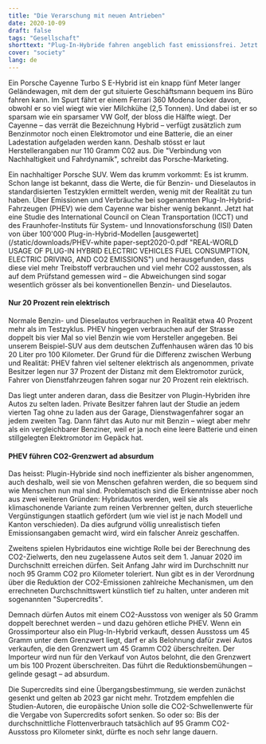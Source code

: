 ```yaml
---
title: "Die Verarschung mit neuen Antrieben"
date: 2020-10-09
draft: false
tags: "Gesellschaft"
shorttext: "Plug-In-Hybride fahren angeblich fast emissionsfrei. Jetzt zeigt eine Studie, wie schlecht deren Bilanz tatsächlich ist."
cover: "society"
lang: de
---
```


Ein Porsche Cayenne Turbo S E-Hybrid ist ein knapp fünf Meter langer Geländewagen, mit dem der gut situierte Geschäftsmann bequem ins Büro fahren kann. Im Spurt fährt er einem Ferrari 360 Modena locker davon, obwohl er so viel wiegt wie vier Milchkühe (2,5 Tonnen). Und dabei ist er so sparsam wie ein sparsamer VW Golf, der bloss die Hälfte wiegt. Der Cayenne – das verrät die Bezeichnung Hybrid – verfügt zusätzlich zum Benzinmotor noch einen Elektromotor und eine Batterie, die an einer Ladestation aufgeladen werden kann. Deshalb stösst er laut Herstellerangaben nur 110 Gramm C02 aus. Die "Verbindung von Nachhaltigkeit und Fahrdynamik", schreibt das Porsche-Marketing.

Ein nachhaltiger Porsche SUV. Wem das krumm vorkommt: Es ist krumm. Schon lange ist bekannt, dass die Werte, die für Benzin- und Dieselautos in standardisierten Testzyklen ermittelt werden, wenig mit der Realität zu tun haben. Über Emissionen und Verbräuche bei sogenannten Plug-In-Hybrid-Fahrzeugen (PHEV) wie dem Cayenne war bisher wenig bekannt. Jetzt hat eine Studie des International Council on Clean Transportation (ICCT) und des Fraunhofer-Instituts für System- und Innovationsforschung (ISI) Daten von über 100'000 Plug-in-Hybrid-Modellen [ausgewertet](/static/downloads/PHEV-white paper-sept2020-0.pdf "REAL-WORLD USAGE OF PLUG-IN HYBRID ELECTRIC VEHICLES FUEL CONSUMPTION, ELECTRIC DRIVING, AND CO2 EMISSIONS") und herausgefunden, dass diese viel mehr Treibstoff verbrauchen und viel mehr CO2 ausstossen, als auf dem Prüfstand gemessen wird – die Abweichungen sind sogar wesentlich grösser als bei konventionellen Benzin- und Dieselautos.

#### Nur 20 Prozent rein elektrisch

Normale Benzin- und Dieselautos verbrauchen in Realität etwa 40 Prozent mehr als im Testzyklus. PHEV hingegen verbrauchen auf der Strasse doppelt bis vier Mal so viel Benzin wie vom Hersteller angegeben. Bei unserem Beispiel-SUV aus dem deutschen Zuffenhausen wären das 10 bis 20 Liter pro 100 Kilometer. Der Grund für die Differenz zwischen Werbung und Realität: PHEV fahren viel seltener elektrisch als angenommen, private Besitzer legen nur 37 Prozent der Distanz mit dem Elektromotor zurück, Fahrer von Dienstfahrzeugen fahren sogar nur 20 Prozent rein elektrisch.

Das liegt unter anderen daran, dass die Besitzer von Plugin-Hybriden ihre Autos zu selten laden. Private Besitzer fahren laut der Studie an jedem vierten Tag ohne zu laden aus der Garage, Dienstwagenfahrer sogar an jedem zweiten Tag. Dann fährt das Auto nur mit Benzin – wiegt aber mehr als ein vergleichbarer Benziner, weil er ja noch eine leere Batterie und einen stillgelegten Elektromotor im Gepäck hat.

#### PHEV führen CO2-Grenzwert ad absurdum

Das heisst: Plugin-Hybride sind noch ineffizienter als bisher angenommen, auch deshalb, weil sie von Menschen gefahren werden, die so bequem sind wie Menschen nun mal sind. Problematisch sind die Erkenntnisse aber noch aus zwei weiteren Gründen: Hybridautos werden, weil sie als klimaschonende Variante zum reinen Verbrenner gelten, durch steuerliche Vergünstigungen staatlich gefördert (um wie viel ist je nach Modell und Kanton verschieden). Da dies aufgrund völlig unrealistisch tiefen Emissionsangaben gemacht wird, wird ein falscher Anreiz geschaffen.

Zweitens spielen Hybridautos eine wichtige Rolle bei der Berechnung des CO2-Zielwerts, den neu zugelassene Autos seit dem 1. Januar 2020 im Durchschnitt erreichen dürfen. Seit Anfang Jahr wird im Durchschnitt nur noch 95 Gramm CO2 pro Kilometer toleriert. Nun gibt es in der Verordnung über die Reduktion der CO2-Emissionen zahlreiche Mechanismen, um den errechneten Durchschnittswert künstlich tief zu halten, unter anderen mit sogenannten "Supercredits".

Demnach dürfen Autos mit einem CO2-Ausstoss von weniger als 50 Gramm doppelt berechnet werden – und dazu gehören etliche PHEV. Wenn ein Grossimporteur also ein Plug-In-Hybrid verkauft, dessen Ausstoss um 45 Gramm unter dem Grenzwert liegt, darf er als Belohnung dafür zwei Autos verkaufen, die den Grenzwert um 45 Gramm CO2 überschreiten. Der Importeur wird nun für den Verkauf von Autos belohnt, die den Grenzwert um bis 100 Prozent überschreiten. Das führt die Reduktionsbemühungen – gelinde gesagt – ad absurdum.

Die Supercredits sind eine Übergangsbestimmung, sie werden zunächst gesenkt und gelten ab 2023 gar nicht mehr. Trotzdem empfehlen die Studien-Autoren, die europäische Union solle die CO2-Schwellenwerte für die Vergabe von Supercredits sofort senken. So oder so: Bis der durchschnittliche Flottenverbrauch tatsächlich auf 95 Gramm CO2-Ausstoss pro Kilometer sinkt, dürfte es noch sehr lange dauern.
